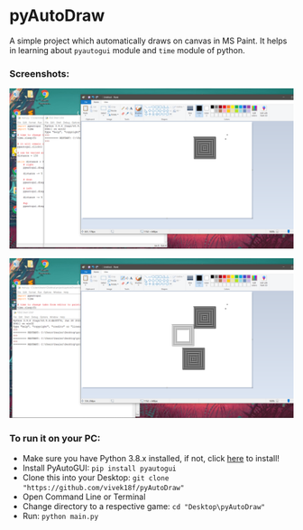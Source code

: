 # pyAutoDraw
A simple project which automatically draws on canvas in MS Paint.
It helps in learning about `pyautogui` module and `time` module of python.

### Screenshots:

![1](https://github.com/vivek18f/pyAutoDraw/blob/main/img/pyautodraw1.png)

![2](https://github.com/vivek18f/pyAutoDraw/blob/main/img/pyautodraw2.png)

### To run it on your PC:
* Make sure you have Python 3.8.x installed, if not, click [here](https://www.python.org/downloads/) to install! 
* Install PyAutoGUI: `pip install pyautogui`
* Clone this into your Desktop: `git clone "https://github.com/vivek18f/pyAutoDraw"`
* Open Command Line or Terminal 
* Change directory to a respective game: `cd "Desktop\pyAutoDraw"`
* Run: `python main.py`
